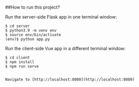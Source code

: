 ##How to run this project?

Run the server-side Flask app in one terminal window:

    
    $ cd server
    $ python3.9 -m venv env
    $ source env/bin/activate
    (env)$ python app.py
    

Run the client-side Vue app in a different terminal window:

    
    $ cd client
    $ npm install
    $ npm run serve
    

    Navigate to [http://localhost:8080](http://localhost:8080)
